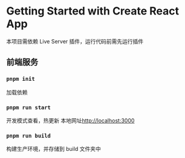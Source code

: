 # Getting Started with Create React App

本项目需依赖 Live Server 插件，运行代码前需先运行插件

## 前端服务

### `pnpm init`

加载依赖

### `pnpm run start`

开发模式查看，热更新
本地网址[http://localhost:3000](http://localhost:3000)

### `pnpm run build`

构建生产环境，并存储到 build 文件夹中
